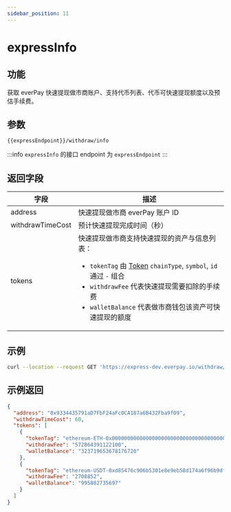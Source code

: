 ```yaml
---
sidebar_position: 11
---
```


# expressInfo

## 功能
获取 everPay 快速提现做市商账户、支持代币列表、代币可快速提现额度以及预估手续费。

## 参数
`{{expressEndpoint}}/withdraw/info`

:::info
`expressInfo` 的接口 endpoint 为 `expressEndpoint`
:::

## 返回字段
|字段|描述|
|---|---|
|address|快速提现做市商 everPay 账户 ID|
|withdrawTimeCost|预计快速提现完成时间（秒）|
|tokens|快速提现做市商支持快速提现的资产与信息列表：<ul><li>`tokenTag` 由 [Token](./info#token-字段描述) `chainType`, `symbol`, `id` 通过 `-` 组合</li><li>`withdrawFee` 代表快速提现需要扣除的手续费</li><li>`walletBalance` 代表做市商钱包该资产可快速提现的额度</li></ul>|

## 示例

```bash
curl --location --request GET 'https://express-dev.everpay.io/withdraw/info'
```

## 示例返回
```json
{
  "address": "0x9334435791aD7FbF24aFc0CA187a6B432Fba9f09",
  "withdrawTimeCost": 60,
  "tokens": [
    {
      "tokenTag": "ethereum-ETH-0x0000000000000000000000000000000000000000",
      "withdrawFee": "572864391122100",
      "walletBalance": "323719653678176720"
    },
    {
      "tokenTag": "ethereum-USDT-0xd85476c906b5301e8e9eb58d174a6f96b9dfc5ee",
      "withdrawFee": "2708852",
      "walletBalance": "995882735697"
    }
  ]
}
```